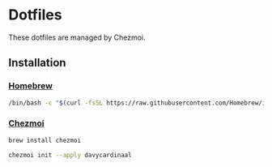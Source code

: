 # Dotfiles
These dotfiles are managed by Chezmoi.

## Installation

### [Homebrew](https://brew.sh/)
```bash
/bin/bash -c "$(curl -fsSL https://raw.githubusercontent.com/Homebrew/install/HEAD/install.sh)"
```

### [Chezmoi](https://www.chezmoi.io/)
```bash
brew install chezmoi
```

```bash
chezmoi init --apply davycardinaal
```
